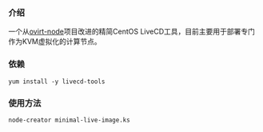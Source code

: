 ### 介绍

一个从[ovirt-node](https://github.com/oVirt/ovirt-node)项目改进的精简CentOS LiveCD工具，目前主要用于部署专门作为KVM虚拟化的计算节点。

### 依赖
```
yum install -y livecd-tools
```

### 使用方法
```
node-creator minimal-live-image.ks
```
